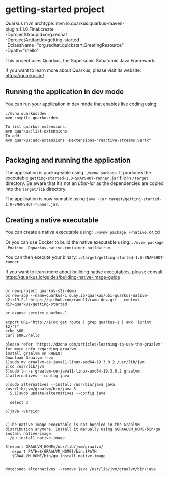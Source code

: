 # getting-started project

Quarkus mvn archtype:
mvn io.quarkus:quarkus-maven-plugin:1.1.0.Final:create \
    -DprojectGroupId=org.redhat \
    -DprojectArtifactId=getting-started \
    -DclassName="org.redhat.quickstart.GreetingResource" \
    -Dpath="/hello"
 

This project uses Quarkus, the Supersonic Subatomic Java Framework.

If you want to learn more about Quarkus, please visit its website: https://quarkus.io/ .

## Running the application in dev mode

You can run your application in dev mode that enables live coding using:
```
./mvnw quarkus:dev
mvn compile quarkus:dev

To list quarkus extensions:
mvn quarkus:list-extensions
To add:
mvn quarkus:add-extensions -Dextensions="reactive-streams,vertx"


```

## Packaging and running the application

The application is packageable using `./mvnw package`.
It produces the executable `getting-started-1.0-SNAPSHOT-runner.jar` file in `/target` directory.
Be aware that it’s not an _über-jar_ as the dependencies are copied into the `target/lib` directory.

The application is now runnable using `java -jar target/getting-started-1.0-SNAPSHOT-runner.jar`.

## Creating a native executable

You can create a native executable using: `./mvnw package -Pnative`. or cd

Or you can use Docker to build the native executable using: `./mvnw package -Pnative -Dquarkus.native.container-build=true`.

You can then execute your binary: `./target/getting-started-1.0-SNAPSHOT-runner`

If you want to learn more about building native executables, please consult https://quarkus.io/guides/building-native-image-guide .

```

oc new-project quarkus-s2i-demo
oc new-app --name=quarkus-1 quay.io/quarkus/ubi-quarkus-native-s2i:19.2.1~https://github.com/ramu11/ramu-dev.git --context-dir=quarkus/getting-started 

oc expose service quarkus-1

export URL="http://$(oc get route | grep quarkus-1 | awk '{print $2}')"
echo $URL
curl $URL/hello

please refer 'https://dzone.com/articles/learning-to-use-the-graalvm' for more info regarding graalvm
install graalvm on RHEL8:
Download Graalvm from 
1)sudo mv graalvm-ce-java11-linux-amd64-19.3.0.2 /usr/lib/jvm
2)cd /usr/lib/jvm
3)sudo ln -s graalvm-ce-java11-linux-amd64-19.3.0.2 graalvm
4)alternatives --config java

5)sudo alternatives --install /usr/bin/java java /usr/lib/jvm/graalvm/bin/java 3
  5.1)sudo update-alternatives --config java

  select 3
  
6)java -version


7)The native-image executable is not bundled in the GraalVM distribution anymore. Install it manually using $GRAALVM_HOME/bin/gu install native-image.
 ./gu install native-image
 
8)export GRAALVM_HOME=/usr/lib/jvm/graalvm/
   export PATH=${GRAALVM_HOME}/bin:$PATH
   $GRAALVM_HOME/bin/gu install native-image
   
   
Note:sudo alternatives --remove java /usr/lib/jvm/graalvm/bin/java


